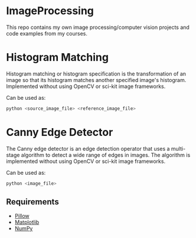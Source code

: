 # ImageProcessing
This repo contains my own image processing/computer vision projects and code examples from my courses.

# Histogram Matching
Histogram matching or histogram specification is the transformation of an image so that its histogram matches another specified image's histogram. Implemented
without using OpenCV or sci-kit image frameworks. 

Can be used as:
```bash
python <source_image_file> <reference_image_file>
```

# Canny Edge Detector
The Canny edge detector is an edge detection operator that uses a multi-stage algorithm to detect a wide range of edges in images. 
The algorithm is implemented without using OpenCV or sci-kit image frameworks. 

Can be used as:
```bash
python <image_file> 
```

## Requirements
- [Pillow](https://pillow.readthedocs.io/en/stable/)
- [Matplotlib](https://matplotlib.org/)
- [NumPy](https://numpy.org/)
